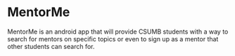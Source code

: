 # MentorMe
MentorMe is an android app that will provide CSUMB students with a way to search for mentors on specific topics or even to sign up as a mentor that other students can search for.
